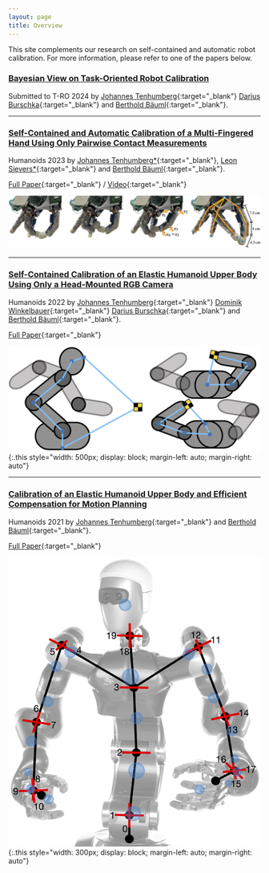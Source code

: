 ```yaml
---
layout: page
title: Overview
---
```

This site complements our research on self-contained and automatic robot calibration. 
For more information, please refer to one of the papers below.

### [Bayesian View on Task-Oriented Robot Calibration](_pages/tro24.md)
Submitted to T-RO 2024 by
[Johannes Tenhumberg](https://scholar.google.com/citations?user=2RZuYZMAAAAJ){:target="_blank"} 
[Darius Burschka](https://scholar.google.com/citations?user=y-MzVoUAAAAJ){:target="_blank"} and 
[Berthold Bäuml](https://scholar.google.com/citations?hl=en&user=fjvpDsEAAAAJ){:target="_blank"}.

---

### [Self-Contained and Automatic Calibration of a Multi-Fingered Hand Using Only Pairwise Contact Measurements](_pages/humanoids23.md)
Humanoids 2023 by
[Johannes Tenhumberg\*](https://scholar.google.com/citations?user=2RZuYZMAAAAJ){:target="_blank"}, 
[Leon Sievers\*](https://www.linkedin.com/in/leon-sievers/){:target="_blank"} and 
[Berthold Bäuml](https://scholar.google.com/citations?hl=en&user=fjvpDsEAAAAJ){:target="_blank"}.

[Full Paper](https://arxiv.org/abs/2311.03957){:target="_blank"} / 
[Video](https://www.youtube.com/watch?v=dkG9xz1fhOU){:target="_blank"}

![humanoids2023](assets/imgs/humanoids2023_hand.jpg)

---

### [Self-Contained Calibration of an Elastic Humanoid Upper Body Using Only a Head-Mounted RGB Camera](_pages/humanoids22.md)
Humanoids 2022 by
[Johannes Tenhumberg](https://scholar.google.com/citations?user=2RZuYZMAAAAJ){:target="_blank"} 
[Dominik Winkelbauer](https://scholar.google.com/citations?user=kduGd8wAAAAJ){:target="_blank"} 
[Darius Burschka](https://scholar.google.com/citations?user=y-MzVoUAAAAJ){:target="_blank"} and 
[Berthold Bäuml](https://scholar.google.com/citations?hl=en&user=fjvpDsEAAAAJ){:target="_blank"}.

[Full Paper](https://arxiv.org/abs/2311.08338){:target="_blank"}

![humanoids2022](assets/imgs/humanoids2022.jpg){:.this 
style="width: 500px; 
display: block;
margin-left: auto;
margin-right: auto"}


---
### [Calibration of an Elastic Humanoid Upper Body and Efficient Compensation for Motion Planning](_pages/humanoids21.md)
Humanoids 2021 by
[Johannes Tenhumberg](https://scholar.google.com/citations?user=2RZuYZMAAAAJ){:target="_blank"} and 
[Berthold Bäuml](https://scholar.google.com/citations?hl=en&user=fjvpDsEAAAAJ){:target="_blank"}.

[Full Paper](https://arxiv.org/abs/2311.08333){:target="_blank"}

![humanoids2021](assets/imgs/humanoids2021.jpg){:.this 
style="width: 300px; 
display: block;
margin-left: auto;
margin-right: auto"}
